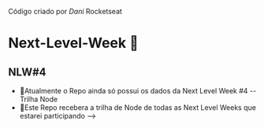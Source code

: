 Código criado por *Dani* Rocketseat

# Next-Level-Week 🚀

## NLW#4

 - 🚀Atualmente o Repo ainda só possui os dados da Next Level Week #4 -- Trilha Node
 - 🚀Este Repo recebera a trilha de Node de todas as Next Level Weeks que estarei participando
 -->
